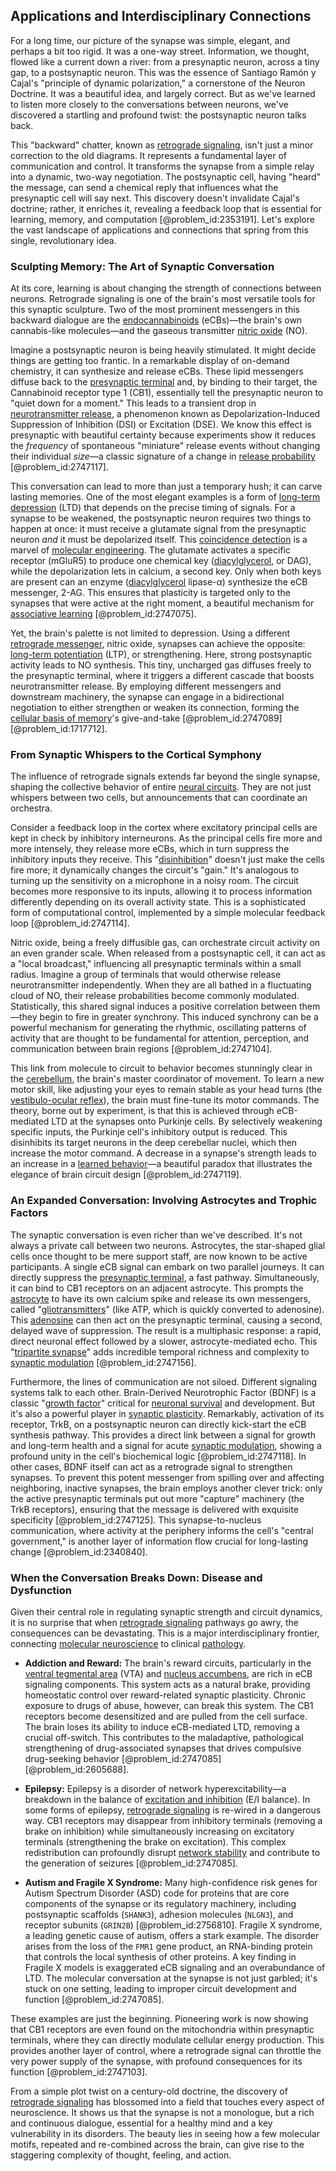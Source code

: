 ## Applications and Interdisciplinary Connections

For a long time, our picture of the synapse was simple, elegant, and perhaps a bit too rigid. It was a one-way street. Information, we thought, flowed like a current down a river: from a presynaptic neuron, across a tiny gap, to a postsynaptic neuron. This was the essence of Santiago Ramón y Cajal's "principle of dynamic polarization," a cornerstone of the Neuron Doctrine. It was a beautiful idea, and largely correct. But as we've learned to listen more closely to the conversations between neurons, we've discovered a startling and profound twist: the postsynaptic neuron talks back.

This "backward" chatter, known as [retrograde signaling](@article_id:171396), isn't just a minor correction to the old diagrams. It represents a fundamental layer of communication and control. It transforms the synapse from a simple relay into a dynamic, two-way negotiation. The postsynaptic cell, having "heard" the message, can send a chemical reply that influences what the presynaptic cell will say next. This discovery doesn't invalidate Cajal's doctrine; rather, it enriches it, revealing a feedback loop that is essential for learning, memory, and computation [@problem_id:2353191]. Let's explore the vast landscape of applications and connections that spring from this single, revolutionary idea.

### Sculpting Memory: The Art of Synaptic Conversation

At its core, learning is about changing the strength of connections between neurons. Retrograde signaling is one of the brain's most versatile tools for this synaptic sculpture. Two of the most prominent messengers in this backward dialogue are the [endocannabinoids](@article_id:168776) (eCBs)—the brain's own cannabis-like molecules—and the gaseous transmitter [nitric oxide](@article_id:154463) (NO).

Imagine a postsynaptic neuron is being heavily stimulated. It might decide things are getting too frantic. In a remarkable display of on-demand chemistry, it can synthesize and release eCBs. These lipid messengers diffuse back to the [presynaptic terminal](@article_id:169059) and, by binding to their target, the Cannabinoid receptor type 1 (CB1), essentially tell the presynaptic neuron to "quiet down for a moment." This leads to a transient drop in [neurotransmitter release](@article_id:137409), a phenomenon known as Depolarization-Induced Suppression of Inhibition (DSI) or Excitation (DSE). We know this effect is presynaptic with beautiful certainty because experiments show it reduces the *frequency* of spontaneous "miniature" release events without changing their individual *size*—a classic signature of a change in [release probability](@article_id:170001) [@problem_id:2747117].

This conversation can lead to more than just a temporary hush; it can carve lasting memories. One of the most elegant examples is a form of [long-term depression](@article_id:154389) (LTD) that depends on the precise timing of signals. For a synapse to be weakened, the postsynaptic neuron requires two things to happen at once: it must receive a glutamate signal from the presynaptic neuron *and* it must be depolarized itself. This [coincidence detection](@article_id:189085) is a marvel of [molecular engineering](@article_id:188452). The glutamate activates a specific receptor (mGluR5) to produce one chemical key ([diacylglycerol](@article_id:168844), or DAG), while the depolarization lets in calcium, a second key. Only when both keys are present can an enzyme ([diacylglycerol](@article_id:168844) lipase-α) synthesize the eCB messenger, $2$-AG. This ensures that plasticity is targeted only to the synapses that were active at the right moment, a beautiful mechanism for [associative learning](@article_id:139353) [@problem_id:2747075].

Yet, the brain's palette is not limited to depression. Using a different [retrograde messenger](@article_id:175508), nitric oxide, synapses can achieve the opposite: [long-term potentiation](@article_id:138510) (LTP), or strengthening. Here, strong postsynaptic activity leads to NO synthesis. This tiny, uncharged gas diffuses freely to the presynaptic terminal, where it triggers a different cascade that boosts neurotransmitter release. By employing different messengers and downstream machinery, the synapse can engage in a bidirectional negotiation to either strengthen or weaken its connection, forming the [cellular basis of memory](@article_id:175924)'s give-and-take [@problem_id:2747089] [@problem_id:1717712].

### From Synaptic Whispers to the Cortical Symphony

The influence of retrograde signals extends far beyond the single synapse, shaping the collective behavior of entire [neural circuits](@article_id:162731). They are not just whispers between two cells, but announcements that can coordinate an orchestra.

Consider a feedback loop in the cortex where excitatory principal cells are kept in check by inhibitory interneurons. As the principal cells fire more and more intensely, they release more eCBs, which in turn suppress the inhibitory inputs they receive. This "[disinhibition](@article_id:164408)" doesn't just make the cells fire more; it dynamically changes the circuit's "gain." It's analogous to turning up the sensitivity on a microphone in a noisy room. The circuit becomes more responsive to its inputs, allowing it to process information differently depending on its overall activity state. This is a sophisticated form of computational control, implemented by a simple molecular feedback loop [@problem_id:2747114].

Nitric oxide, being a freely diffusible gas, can orchestrate circuit activity on an even grander scale. When released from a postsynaptic cell, it can act as a "local broadcast," influencing all presynaptic terminals within a small radius. Imagine a group of terminals that would otherwise release neurotransmitter independently. When they are all bathed in a fluctuating cloud of NO, their release probabilities become commonly modulated. Statistically, this shared signal induces a positive correlation between them—they begin to fire in greater synchrony. This induced synchrony can be a powerful mechanism for generating the rhythmic, oscillating patterns of activity that are thought to be fundamental for attention, perception, and communication between brain regions [@problem_id:2747104].

This link from molecule to circuit to behavior becomes stunningly clear in the [cerebellum](@article_id:150727), the brain's master coordinator of movement. To learn a new motor skill, like adjusting your eyes to remain stable as your head turns (the [vestibulo-ocular reflex](@article_id:178248)), the brain must fine-tune its motor commands. The theory, borne out by experiment, is that this is achieved through eCB-mediated LTD at the synapses onto Purkinje cells. By selectively weakening specific inputs, the Purkinje cell's inhibitory output is reduced. This disinhibits its target neurons in the deep cerebellar nuclei, which then increase the motor command. A decrease in a synapse's strength leads to an increase in a [learned behavior](@article_id:143612)—a beautiful paradox that illustrates the elegance of brain circuit design [@problem_id:2747119].

### An Expanded Conversation: Involving Astrocytes and Trophic Factors

The synaptic conversation is even richer than we've described. It's not always a private call between two neurons. Astrocytes, the star-shaped glial cells once thought to be mere support staff, are now known to be active participants. A single eCB signal can embark on two parallel journeys. It can directly suppress the [presynaptic terminal](@article_id:169059), a fast pathway. Simultaneously, it can bind to CB1 receptors on an adjacent astrocyte. This prompts the [astrocyte](@article_id:190009) to have its own calcium spike and release its own messengers, called "[gliotransmitters](@article_id:177831)" (like ATP, which is quickly converted to adenosine). This [adenosine](@article_id:185997) can then act on the presynaptic terminal, causing a second, delayed wave of suppression. The result is a multiphasic response: a rapid, direct neuronal effect followed by a slower, astrocyte-mediated echo. This "[tripartite synapse](@article_id:148122)" adds incredible temporal richness and complexity to [synaptic modulation](@article_id:164193) [@problem_id:2747156].

Furthermore, the lines of communication are not siloed. Different signaling systems talk to each other. Brain-Derived Neurotrophic Factor (BDNF) is a classic "[growth factor](@article_id:634078)" critical for [neuronal survival](@article_id:162479) and development. But it's also a powerful player in [synaptic plasticity](@article_id:137137). Remarkably, activation of its receptor, TrkB, on a postsynaptic neuron can directly kick-start the eCB synthesis pathway. This provides a direct link between a signal for growth and long-term health and a signal for acute [synaptic modulation](@article_id:164193), showing a profound unity in the cell's biochemical logic [@problem_id:2747118]. In other cases, BDNF itself can act as a retrograde signal to strengthen synapses. To prevent this potent messenger from spilling over and affecting neighboring, inactive synapses, the brain employs another clever trick: only the active presynaptic terminals put out more "capture" machinery (the TrkB receptors), ensuring that the message is delivered with exquisite specificity [@problem_id:2747125]. This synapse-to-nucleus communication, where activity at the periphery informs the cell's "central government," is another layer of information flow crucial for long-lasting change [@problem_id:2340840].

### When the Conversation Breaks Down: Disease and Dysfunction

Given their central role in regulating synaptic strength and circuit dynamics, it is no surprise that when [retrograde signaling](@article_id:171396) pathways go awry, the consequences can be devastating. This is a major interdisciplinary frontier, connecting [molecular neuroscience](@article_id:162278) to clinical [pathology](@article_id:193146).

*   **Addiction and Reward:** The brain's reward circuits, particularly in the [ventral tegmental area](@article_id:200822) (VTA) and [nucleus accumbens](@article_id:174824), are rich in eCB signaling components. This system acts as a natural brake, providing homeostatic control over reward-related synaptic plasticity. Chronic exposure to drugs of abuse, however, can break this system. The CB1 receptors become desensitized and are pulled from the cell surface. The brain loses its ability to induce eCB-mediated LTD, removing a crucial off-switch. This contributes to the maladaptive, pathological strengthening of drug-associated synapses that drives compulsive drug-seeking behavior [@problem_id:2747085] [@problem_id:2605688].

*   **Epilepsy:** Epilepsy is a disorder of network hyperexcitability—a breakdown in the balance of [excitation and inhibition](@article_id:175568) (E/I balance). In some forms of epilepsy, [retrograde signaling](@article_id:171396) is re-wired in a dangerous way. CB1 receptors may disappear from inhibitory terminals (removing a brake on inhibition) while simultaneously increasing on excitatory terminals (strengthening the brake on excitation). This complex redistribution can profoundly disrupt [network stability](@article_id:263993) and contribute to the generation of seizures [@problem_id:2747085].

*   **Autism and Fragile X Syndrome:** Many high-confidence risk genes for Autism Spectrum Disorder (ASD) code for proteins that are core components of the synapse or its regulatory machinery, including postsynaptic scaffolds (`SHANK3`), adhesion molecules (`NLGN3`), and receptor subunits (`GRIN2B`) [@problem_id:2756810]. Fragile X syndrome, a leading genetic cause of autism, offers a stark example. The disorder arises from the loss of the `FMR1` gene product, an RNA-binding protein that controls the local synthesis of other proteins. A key finding in Fragile X models is exaggerated eCB signaling and an overabundance of LTD. The molecular conversation at the synapse is not just garbled; it's stuck on one setting, leading to improper circuit development and function [@problem_id:2747085].

These examples are just the beginning. Pioneering work is now showing that CB1 receptors are even found on the mitochondria within presynaptic terminals, where they can directly modulate cellular energy production. This provides another layer of control, where a retrograde signal can throttle the very power supply of the synapse, with profound consequences for its function [@problem_id:2747103].

From a simple plot twist on a century-old doctrine, the discovery of [retrograde signaling](@article_id:171396) has blossomed into a field that touches every aspect of neuroscience. It shows us that the synapse is not a monologue, but a rich and continuous dialogue, essential for a healthy mind and a key vulnerability in its disorders. The beauty lies in seeing how a few molecular motifs, repeated and re-combined across the brain, can give rise to the staggering complexity of thought, feeling, and action.